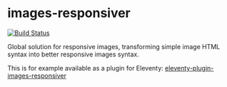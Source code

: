 # images-responsiver

[![Build Status](https://travis-ci.org/nhoizey/images-responsiver.svg?branch=master)](https://travis-ci.org/nhoizey/images-responsiver)

Global solution for responsive images, transforming simple image HTML syntax into better responsive images syntax.

This is for example available as a plugin for Eleventy: [eleventy-plugin-images-responsiver](https://github.com/nhoizey/eleventy-plugin-images-responsiver)
